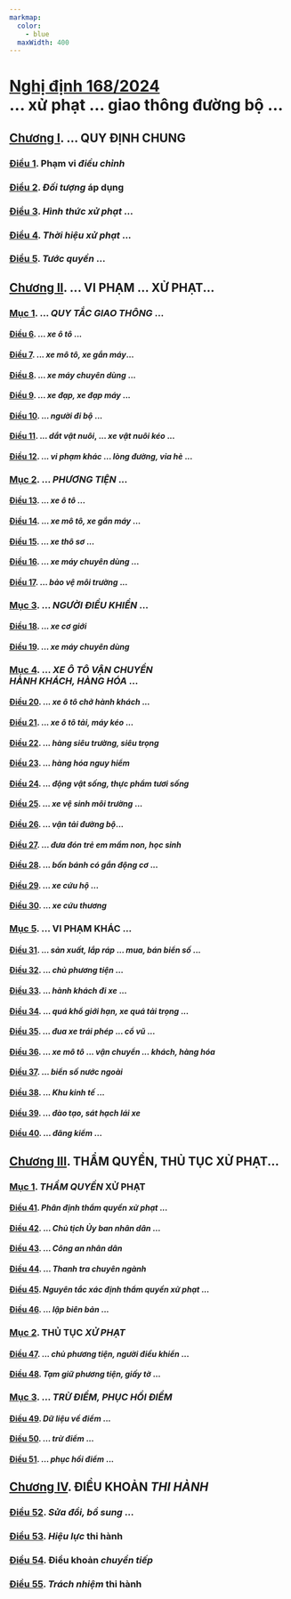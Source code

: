 ```yaml
---
markmap:
  color:
    - blue
  maxWidth: 400
---
```


# [Nghị định 168/2024](/vbpl/nghi-dinh-168-2024) <br/>... xử phạt ... giao thông đường bộ ...

## [Chương I](/vbpl/nghi-dinh-168-2024#chương-i-những-quy-định-chung). ... QUY ĐỊNH CHUNG <!-- markmap: fold -->

### [Điều 1](/vbpl/nghi-dinh-168-2024#điều-1-phạm-vi-điều-chỉnh). Phạm vi _điều chỉnh_

### [Điều 2](/vbpl/nghi-dinh-168-2024#điều-2-đối-tượng-áp-dụng). _Đối tượng_ áp dụng

### [Điều 3](/vbpl/nghi-dinh-168-2024#điều-3-hình-thức-xử-phạt-vi-phạm-hành-chính-biện-pháp-khắc-phục-hậu-quả-thu-hồi-giấy-phép-chứng-chỉ-hành-nghề). _Hình thức xử phạt_ ...

### [Điều 4](/vbpl/nghi-dinh-168-2024#điều-4-thời-hiệu-xử-phạt-vi-phạm-hành-chính-hành-vi-vi-phạm-hành-chính-đã-kết-thúc-hành-vi-vi-phạm-hành-chính-đang-thực-hiện). _Thời hiệu xử phạt_ ...

### [Điều 5](/vbpl/nghi-dinh-168-2024#điều-5-tước-quyền-sử-dụng-giấy-phép-chứng-chỉ-hành-nghề-có-thời-hạn). _Tước quyền_ ...

## [Chương II](/vbpl/nghi-dinh-168-2024#chương-ii-hành-vi-vi-phạm-hình-thức-mức-xử-phạt-mức-trừ-điểm-giấy-phép-lái-xe-và-biện-pháp-khắc-phục-hậu-quả-vi-phạm-hành-chính-về-trật-tự-an-toàn-giao-thông-trong-lĩnh-vực-giao-thông-đường-bộ). ... VI PHẠM ... XỬ PHẠT...

### [Mục 1](/vbpl/nghi-dinh-168-2024#mục-1-vi-phạm-quy-tắc-giao-thông-đường-bộ). ... _QUY TẮC GIAO THÔNG_ ...

#### [Điều 6](/vbpl/nghi-dinh-168-2024#điều-6-xử-phạt-trừ-điểm-giấy-phép-lái-xe-của-người-điều-khiển-xe-ô-tô-xe-chở-người-bốn-bánh-có-gắn-động-cơ-xe-chở-hàng-bốn-bánh-có-gắn-động-cơ-và-các-loại-xe-tương-tự-xe-ô-tô-vi-phạm-quy-tắc-giao-thông-đường-bộ). ... _xe ô tô_ ...

#### [Điều 7](/vbpl/nghi-dinh-168-2024#điều-7-xử-phạt-trừ-điểm-giấy-phép-lái-của-người-điều-khiển-xe-mô-tô-xe-gắn-máy-các-loại-xe-tương-tự-xe-mô-tô-và-các-loại-xe-tương-tự-xe-gắn-máy-vi-phạm-quy-tắc-giao-thông-đường-bộ). ... _xe mô tô, xe gắn máy_...

#### [Điều 8](/vbpl/nghi-dinh-168-2024#điều-8-xử-phạt-người-điều-khiển-xe-máy-chuyên-dùng-vi-phạm-quy-tắc-giao-thông-đường-bộ). ... _xe máy chuyên dùng_ ...

#### [Điều 9](/vbpl/nghi-dinh-168-2024#điều-9-xử-phạt-người-điều-khiển-xe-đạp-xe-đạp-máy-người-điều-khiển-xe-thô-sơ-khác-vi-phạm-quy-tắc-giao-thông-đường-bộ). ... _xe đạp, xe đạp máy_ ...

#### [Điều 10](/vbpl/nghi-dinh-168-2024#điều-10-xử-phạt-người-đi-bộ-vi-phạm-quy-tắc-giao-thông-đường-bộ). ... _người đi bộ_ ...

#### [Điều 11](/vbpl/nghi-dinh-168-2024#điều-11-xử-phạt-người-điều-khiển-dẫn-dắt-vật-nuôi-điều-khiển-xe-vật-nuôi-kéo-vi-phạm-quy-tắc-giao-thông-đường-bộ). ... _dắt vật nuôi_, ... _xe vật nuôi kéo_ ...

#### [Điều 12](/vbpl/nghi-dinh-168-2024#điều-12-xử-phạt-trừ-điểm-giấy-phép-lái-xe-các-hành-vi-vi-phạm-khác-về-quy-tắc-giao-thông-đường-bộ-sử-dụng-lòng-đường-vỉa-hè-vào-mục-đích-khác). ... _vi phạm khác_ ... _lòng đường, vỉa hè_ ...

### [Mục 2](/vbpl/nghi-dinh-168-2024#mục-2-vi-phạm-quy-định-về-phương-tiện-tham-gia-giao-thông-đường-bộ). ... _PHƯƠNG TIỆN_ ...

#### [Điều 13](/vbpl/nghi-dinh-168-2024#điều-13-xử-phạt-trừ-điểm-giấy-phép-lái-xe-của-người-điều-khiển-xe-ô-tô-bao-gồm-cả-rơ-moóc-hoặc-sơ-mi-rơ-moóc-được-kéo-theo-xe-chở-người-bốn-bánh-có-gắn-động-cơ-xe-chở-hàng-bốn-bánh-có-gắn-động-cơ-và-các-loại-xe-tương-tư-xe-ô-tô-vi-phạm-quy-định-về-điều-kiện-của-phương-tiện-khi-tham-gia-giao-thông). ... _xe ô tô_ ...

#### [Điều 14](/vbpl/nghi-dinh-168-2024#điều-14-xử-phạt-trừ-điểm-giấy-phép-lái-xe-của-người-điều-khiển-xe-mô-tô-xe-gắn-máy-các-loại-xe-tương-tự-xe-mô-tô-và-các-loại-xe-tương-tự-xe-gắn-máy-vi-phạm-quy-định-về-điều-kiện-của-phương-tiện-khi-tham-gia-giao-thông). ... _xe mô tô, xe gắn máy_ ...

#### [Điều 15](/vbpl/nghi-dinh-168-2024#điều-15-xử-phạt-người-điều-khiển-xe-thô-sơ-vi-phạm-quy-định-về-điều-kiện-của-phương-tiện-khi-tham-gia-giao-thông). ... _xe thô sơ_ ...

#### [Điều 16](/vbpl/nghi-dinh-168-2024#điều-16-xử-phạt-người-điều-khiển-xe-máy-chuyên-dùng-kể-cả-rơ-moóc-được-kéo-theo-vi-phạm-quy-định-về-điều-kiện-của-phương-tiện-khi-tham-gia-giao-thông). ... _xe máy chuyên dùng_ ...

#### [Điều 17](/vbpl/nghi-dinh-168-2024#điều-17-xử-phạt-trừ-điểm-giấy-phép-lái-xe-của-người-điều-khiển-xe-ô-tô-máy-kéo-và-các-loại-xe-tương-tự-xe-ô-tô-vi-phạm-quy-định-về-bảo-vệ-môi-trường-khi-tham-gia-giao-thông). ... _bảo vệ môi trường_ ...

### [Mục 3](/vbpl/nghi-dinh-168-2024#mục-3-vi-phạm-quy-định-về-người-điều-khiển-phương-tiện-tham-gia-giao-thông-đường-bộ). ... _NGƯỜI ĐIỀU KHIỂN_ ...

#### [Điều 18](/vbpl/nghi-dinh-168-2024#điều-18-xử-phạt-trừ-điểm-giấy-phép-lái-xe-các-hành-vi-vi-phạm-quy-định-về-điều-kiện-của-người-điều-khiển-xe-cơ-giới). ... _xe cơ giới_

#### [Điều 19](/vbpl/nghi-dinh-168-2024#điều-19-xử-phạt-các-hành-vi-vi-phạm-quy-định-về-điều-kiện-của-người-điều-khiển-xe-máy-chuyên-dùng). ... _xe máy chuyên dùng_

### [Mục 4](/vbpl/nghi-dinh-168-2024#mục-4-vi-phạm-quy-định-về-bảo-đảm-trật-tự-an-toàn-giao-thông-đường-bộ-đối-với-xe-ô-tô-vận-chuyển-hành-khách-hàng-hóa-hàng-siêu-trường-siêu-trọng-hàng-hóa-nguy-hiểm-chở-trẻ-em-mầm-non-học-sinh-xe-chở-người-bốn-bánh-có-gắn-động-cơ-xe-chở-hàng-bốn-bánh-có-gắn-động-cơ-xe-cứu-hộ-giao-thông-đường-bộ-xe-vận-chuyển-động-vật-sống-thực-phẩm-tươi-sống-xe-cứu-thương). ... _XE Ô TÔ VẬN CHUYỂN<br/>HÀNH KHÁCH, HÀNG HÓA_ ... <!-- markmap: fold -->

#### [Điều 20](/vbpl/nghi-dinh-168-2024#điều-20-xử-phạt-trừ-điểm-giấy-phép-lái-xe-của-người-điều-khiển-xe-ô-tô-chở-hành-khách-ô-tô-chở-người-và-các-loại-xe-tương-tự-xe-ô-tô-chở-hành-khách-vi-phạm-quy-định-về-bảo-đảm-trật-trị-an-toàn-giao-thông). ... _xe ô tô chở hành khách_ ...

#### [Điều 21](/vbpl/nghi-dinh-168-2024#điều-21-xử-phạt-trừ-điểm-giấy-phép-lái-xe-của-người-điều-khiển-xe-ô-tô-tải-máy-kéo-bao-gồm-cả-rơ-moóc-hoặc-sơ-mi-rơ-moóc-được-kéo-theo-và-các-loại-xe-tương-tự-xe-ô-tô-vận-chuyển-hàng-hóa-vi-phạm-quy-định-về-bảo-đảm-trật-tự-an-toàn-giao-thông-đường-bộ-với-xe-ô-tô-vận-chuyển-hàng-hóa). ... _xe ô tô tải, máy kéo_ ...

#### [Điều 22](/vbpl/nghi-dinh-168-2024#điều-22-xử-phạt-trừ-điểm-giấy-phép-lái-xe-của-người-điều-khiển-xe-ô-tô-thực-hiện-hành-vi-vi-phạm-quy-định-về-vận-chuyển-hàng-siêu-trường-siêu-trọng). ... _hàng siêu trường, siêu trọng_

#### [Điều 23](/vbpl/nghi-dinh-168-2024#điều-23-xử-phạt-trừ-điểm-giấy-phép-lái-xe-của-người-điều-khiển-xe-ô-tô-thực-hiện-hành-vi-vi-phạm-quy-định-về-vận-chuyển-hàng-hóa-nguy-hiểm). ... _hàng hóa nguy hiểm_

#### [Điều 24](/vbpl/nghi-dinh-168-2024#điều-24-xử-phạt-trừ-điểm-giấy-phép-lái-xe-của-người-điều-khiển-xe-ô-tô-thực-hiện-hành-vi-vi-phạm-quy-định-về-vận-chuyển-động-vật-sống-thực-phẩm-tươi-sống). ... _động vật sống, thực phẩm tươi sống_

#### [Điều 25](/vbpl/nghi-dinh-168-2024#điều-25-xử-phạt-trừ-điểm-giấy-phép-lái-xe-của-người-điều-khiển-xe-vệ-sinh-môi-trường-xe-ô-tô-chở-phế-thải-thực-hiện-hành-vi-vi-phạm-quy-định-về-hoạt-động-vận-tải-trong-đô-thị). ... _xe vệ sinh môi trường_ ...

#### [Điều 26](/vbpl/nghi-dinh-168-2024#điều-26-xử-phạt-các-hành-vi-vi-phạm-quy-định-về-trật-tự-an-toàn-giao-thông-đường-bộ-trong-vận-tải-đường-bộ-dịch-vụ-hỗ-trợ-vận-tải-đường-bộ). ... _vận tải đường bộ_...

#### [Điều 27](8Dc). ... _đưa đón trẻ em mầm non, học sinh_

#### [Điều 28](/vbpl/nghi-dinh-168-2024#điều-28-xử-phạt-trừ-điểm-giấy-phép-lái-xe-của-người-điều-khiển-xe-chở-người-bốn-bánh-có-gắn-động-cơ-xe-chở-hàng-bốn-bánh-có-gắn-động-cơ). ... _bốn bánh có gắn động cơ_ ...

#### [Điều 29](/vbpl/nghi-dinh-168-2024#điều-29-xử-phạt-trừ-điểm-giấy-phép-lái-xe-của-người-điều-khiển-xe-cứu-hộ-giao-thông-đường-bộ). ... _xe cứu hộ_ ...

#### [Điều 30](/vbpl/nghi-dinh-168-2024#điều-30-xử-phạt-trừ-điểm-giấy-phép-lái-xe-của-người-điều-khiển-xe-cứu-thương). ... _xe cứu thương_

### [Mục 5](/vbpl/nghi-dinh-168-2024#mục-5-các-vi-phạm-khác-liên-quan-đến-trật-tự-an-toàn-giao-thông-trong-lĩnh-vực-giao-thông-đường-bộ). ... VI PHẠM KHÁC ...

#### [Điều 31](/vbpl/nghi-dinh-168-2024#điều-31-xử-phạt-hành-vi-sản-xuất-lắp-ráp-trái-phép-phương-tiện-giao-thông-cơ-giới-đường-bộ-sản-xuất-mua-bán-biển-số-xe-trái-phép). ... _sản xuất, lắp ráp_ ... _mua, bán biển số_ ...

#### [Điều 32](/vbpl/nghi-dinh-168-2024#điều-32-xử-phạt-trừ-điểm-giấy-phép-lái-xe-đối-với-chủ-phương-tiện-vi-phạm-quy-định-liên-quan-đến-giao-thông-đường-bộ). ... _chủ phương tiện_ ...

#### [Điều 33](/vbpl/nghi-dinh-168-2024#điều-33-xử-phạt-hành-khách-đi-xe-vi-phạm-quy-định-về-trật-tự-an-toàn-giao-thông). ... _hành khách đi xe_ ...

#### [Điều 34](/vbpl/nghi-dinh-168-2024#điều-34-xử-phạt-trừ-điểm-giấy-phép-lái-xe-của-người-điều-khiển-quá-khổ-giới-hạn-xe-quá-tải-trọng-xe-bánh-xích-lưu-hành-đường-bộ-kể-cả-xe-ô-tô-chở-hành-khách). ... _quá khổ giới hạn, xe quá tải trọng_ ...

#### [Điều 35](/vbpl/nghi-dinh-168-2024#điều-35-xử-phạt-trừ-điểm-giấy-phép-lái-xe-đối-với-người-đua-xe-trái-phép-tổ-chức-đua-xe-xúi-giục-cổ-vũ-đua-xe-trái-phép). ... _đua xe trái phép_ ... _cổ vũ_ ...

#### [Điều 36](/vbpl/nghi-dinh-168-2024#điều-36-xử-phạt-người-điều-khiển-xe-mô-tô-xe-gắn-máy-xe-thô-sơ-thực-hiện-hành-vi-vi-phạm-vận-chuyển-hành-khách-hàng-hóa). ... _xe mô tô_ ... _vận chuyển ... khách, hàng hóa_

#### [Điều 37](/vbpl/nghi-dinh-168-2024#điều-37-xử-phạt-người-điều-khiển-phương-tiện-giao-thông-cơ-giới-đường-bộ-gắn-biển-số-nước-ngoài). ... _biển số nước ngoài_

#### [Điều 38](/vbpl/nghi-dinh-168-2024#điều-38-xử-phạt-người-điều-khiển-phương-tiện-đăng-ký-hoạt-động-trong-khu-kinh-tế-thương-mại-đặc-biệt-khu-kinh-tế-cửa-khẩu-quốc-tế). ... _Khu kinh tế_ ...

#### [Điều 39](/vbpl/nghi-dinh-168-2024#điều-39-xử-phạt-các-hành-vi-vi-phạm-quy-định-về-đào-tạo-sát-hạch-lái-xe). ... _đào tạo, sát hạch lái xe_

#### [Điều 40](/vbpl/nghi-dinh-168-2024#điều-40-xử-phạt-các-hành-vi-vi-phạm-quy-định-về-hoạt-động-đăng-kiểm-xe-cơ-giới-xe-máy-chuyên-dùng-phụ-tùng-xe-cơ-giới). ... _đăng kiểm_ ...

## [Chương III](/vbpl/nghi-dinh-168-2024#chương-iii-thẩm-quyền-thủ-tục-xử-phạt-trừ-điểm-phục-hồi-điểm-giấy-phép-lái-xe). THẨM QUYỀN, THỦ TỤC XỬ PHẠT...

### [Mục 1](/vbpl/nghi-dinh-168-2024#mục-1-thẩm-quyền-xử-phạt). _THẨM QUYỀN_ XỬ PHẠT <!-- markmap: fold -->

#### [Điều 41](/vbpl/nghi-dinh-168-2024#điều-41-phân-định-thẩm-quyền-xử-phạt-vi-phạm-hành-chính-về-trật-tự-an-toàn-giao-thông-trong-lĩnh-vực-giao-thông-đường-bộ). _Phân định thẩm quyền xử phạt_ ...

#### [Điều 42](/vbpl/nghi-dinh-168-2024#điều-42-thẩm-quyền-xử-phạt-của-chủ-tịch-ủy-ban-nhân-dân-các-cấp). ... _Chủ tịch Ủy ban nhân dân_ ...

#### [Điều 43](/vbpl/nghi-dinh-168-2024#điều-43-thẩm-quyền-xử-phạt-của-công-an-nhân-dân). ... _Công an nhân dân_

#### [Điều 44](/vbpl/nghi-dinh-168-2024#điều-44-thẩm-quyền-xử-phạt-của-thanh-tra-chuyên-ngành). ... _Thanh tra chuyên ngành_

#### [Điều 45](/vbpl/nghi-dinh-168-2024#điều-45-nguyên-tắc-xác-định-thẩm-quyền-xử-phạt-vi-phạm-hành-chính-và-áp-dụng-biện-pháp-khắc-phục-hậu-quả). _Nguyên tắc xác định thẩm quyền xử phạt_ ...

#### [Điều 46](/vbpl/nghi-dinh-168-2024#điều-46-thẩm-quyền-lập-biên-bản-vi-phạm-hành-chính-về-trật-tự-an-toàn-giao-thông-trong-lĩnh-vực-giao-thông-đường-bộ). ... _lập biên bản_ ...

### [Mục 2](/vbpl/nghi-dinh-168-2024#mục-2-thủ-tục-xử-phạt). THỦ TỤC _XỬ PHẠT_

#### [Điều 47](/vbpl/nghi-dinh-168-2024#điều-47-thủ-tục-xử-phạt-nguyên-tắc-xử-phạt-đối-với-chủ-phương-tiện-người-điều-khiển-phương-tiện-vi-phạm-quy-định-liên-quan-đến-trật-tự-an-toàn-giao-thông-trong-lĩnh-vực-giao-thông-đường-bộ). ... _chủ phương tiện, người điều khiển_ ...

#### [Điều 48](/vbpl/nghi-dinh-168-2024#điều-48-tạm-giữ-phương-tiện-giấy-tờ-có-liên-quan-đến-người-điều-khiển-và-phương-tiện-vi-phạm). _Tạm giữ phương tiện, giấy tờ_ ...

### [Mục 3](/vbpl/nghi-dinh-168-2024#mục-3-trình-tự-thủ-tục-thẩm-quyền-trừ-điểm-phục-hồi-điểm-giấy-phép-lái-xe). ... _TRỪ ĐIỂM, PHỤC HỒI ĐIỂM_

#### [Điều 49](/vbpl/nghi-dinh-168-2024#điều-49-dữ-liệu-về-điểm-trừ-điểm-phục-hồi-điểm-giấy-phép-lái-xe). _Dữ liệu về điểm_ ...

#### [Điều 50](/vbpl/nghi-dinh-168-2024#điều-50-nguyên-tắc-thẩm-quyền-trình-tự-thủ-tục-trừ-điểm-giấy-phép-lái-xe). ... _trừ điểm_ ...

#### [Điều 51](/vbpl/nghi-dinh-168-2024#điều-51-thẩm-quyền-trình-tự-thủ-tục-phục-hồi-điểm-giấy-phép-lái-xe). ... _phục hồi điểm_ ...

## [Chương IV](/vbpl/nghi-dinh-168-2024#chương-iv-điều-khoản-thi-hành). ĐIỀU KHOẢN _THI HÀNH_ <!-- markmap: fold -->

### [Điều 52](/vbpl/nghi-dinh-168-2024#điều-52-sửa-đổi-bổ-sung-một-số-điều-của-nghị-định-số-1002019nđ-cp-ngày-30-tháng-12-năm-2019-của-chính-phủ-quy-định-xử-phạt-vi-phạm-hành-chính-trong-lĩnh-vực-giao-thông-đường-bộ-và-đường-sắt-đã-được-sửa-đổi-bổ-sung-một-số-điều-theo-nghị-định-số-1232021nđ-cp-ngày-28-tháng-12-năm-2021-của-chính-phủ-sửa-đổi-bổ-sung-một-số-điều-của-các-nghị-định-quy-định-xử-phạt-vi-phạm-hành-chính-trong-lĩnh-vực-hàng-hải-giao-thông-đường-bộ-đường-sắt-hàng-không-dân-dụng). _Sửa đổi, bổ sung_ ...

### [Điều 53](/vbpl/nghi-dinh-168-2024#điều-53-hiệu-lực-thi-hành). _Hiệu lực_ thi hành

### [Điều 54](/vbpl/nghi-dinh-168-2024#điều-54-điều-khoản-chuyển-tiếp). Điều khoản _chuyển tiếp_

### [Điều 55](/vbpl/nghi-dinh-168-2024#điều-55-trách-nhiệm-thi-hành). _Trách nhiệm_ thi hành
